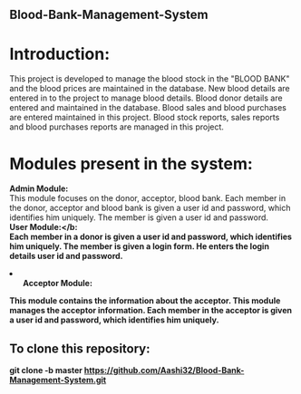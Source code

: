 ## Blood-Bank-Management-System

# Introduction: <br>
This project is developed to manage the blood stock in the "BLOOD BANK" and the blood prices are maintained in the database. New blood details are entered in to the project to manage blood details. Blood donor details are entered and maintained in the database. Blood sales and blood purchases are entered maintained in this project. Blood stock reports, sales reports and blood purchases reports are managed in this project.

# Modules present in the system:
<b>Admin Module:</b><br>
This module focuses on the donor, acceptor, blood bank. Each member in the donor, acceptor and blood bank is given a user id and password, which identifies him uniquely. The member is given a user id and password. <br>
<b>User Module:</b: <br>
Each member in a donor is given a user id and password, which identifies him uniquely. The member is given a login form. He enters the login details user id and password. <br>
<li>
    <ul><b>Acceptor Module:</b<br></ul>
This module contains the information about the acceptor. This module manages the acceptor information. Each member in the acceptor is given a user id and password, which identifies him uniquely. <br>
</li>


## To clone this repository:<br>
git clone -b master https://github.com/Aashi32/Blood-Bank-Management-System.git
